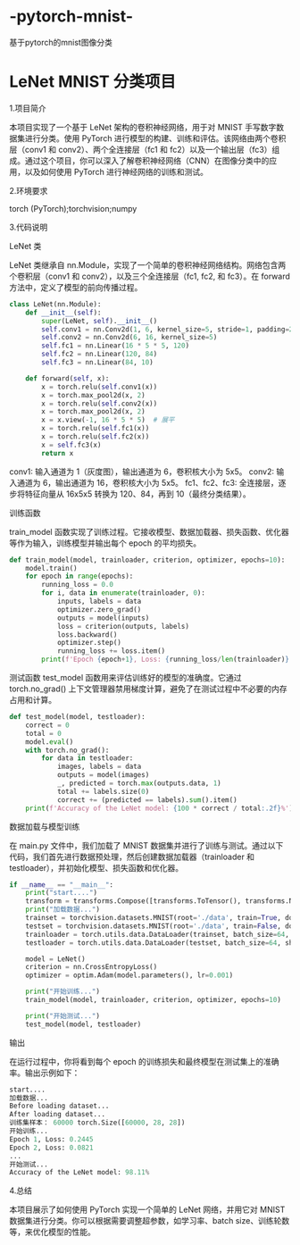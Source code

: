 # -pytorch-mnist-
基于pytorch的mnist图像分类
# LeNet MNIST 分类项目
1.项目简介

本项目实现了一个基于 LeNet 架构的卷积神经网络，用于对 MNIST 手写数字数据集进行分类。使用 PyTorch 进行模型的构建、训练和评估。该网络由两个卷积层（conv1 和 conv2）、两个全连接层（fc1 和 fc2）以及一个输出层（fc3）组成。通过这个项目，你可以深入了解卷积神经网络（CNN）在图像分类中的应用，以及如何使用 PyTorch 进行神经网络的训练和测试。

2.环境要求

torch (PyTorch);torchvision;numpy

3.代码说明

LeNet 类

LeNet 类继承自 nn.Module，实现了一个简单的卷积神经网络结构。网络包含两个卷积层（conv1 和 conv2），以及三个全连接层（fc1, fc2, 和 fc3）。在 forward 方法中，定义了模型的前向传播过程。
```python
class LeNet(nn.Module):
    def __init__(self):
        super(LeNet, self).__init__()
        self.conv1 = nn.Conv2d(1, 6, kernel_size=5, stride=1, padding=2)
        self.conv2 = nn.Conv2d(6, 16, kernel_size=5)
        self.fc1 = nn.Linear(16 * 5 * 5, 120)
        self.fc2 = nn.Linear(120, 84)
        self.fc3 = nn.Linear(84, 10)

    def forward(self, x):
        x = torch.relu(self.conv1(x))
        x = torch.max_pool2d(x, 2)
        x = torch.relu(self.conv2(x))
        x = torch.max_pool2d(x, 2)
        x = x.view(-1, 16 * 5 * 5)  # 展平
        x = torch.relu(self.fc1(x))
        x = torch.relu(self.fc2(x))
        x = self.fc3(x)
        return x
```

conv1: 输入通道为 1（灰度图），输出通道为 6，卷积核大小为 5x5。
conv2: 输入通道为 6，输出通道为 16，卷积核大小为 5x5。
fc1、fc2、fc3: 全连接层，逐步将特征向量从 16x5x5 转换为 120、84，再到 10（最终分类结果）。

训练函数

train_model 函数实现了训练过程。它接收模型、数据加载器、损失函数、优化器等作为输入，训练模型并输出每个 epoch 的平均损失。
```python
def train_model(model, trainloader, criterion, optimizer, epochs=10):
    model.train()
    for epoch in range(epochs):
        running_loss = 0.0
        for i, data in enumerate(trainloader, 0):
            inputs, labels = data
            optimizer.zero_grad()
            outputs = model(inputs)
            loss = criterion(outputs, labels)
            loss.backward()
            optimizer.step()
            running_loss += loss.item()
        print(f'Epoch {epoch+1}, Loss: {running_loss/len(trainloader)}')
```
测试函数
test_model 函数用来评估训练好的模型的准确度。它通过 torch.no_grad() 上下文管理器禁用梯度计算，避免了在测试过程中不必要的内存占用和计算。
```python
def test_model(model, testloader):
    correct = 0
    total = 0
    model.eval()
    with torch.no_grad():
        for data in testloader:
            images, labels = data
            outputs = model(images)
            _, predicted = torch.max(outputs.data, 1)
            total += labels.size(0)
            correct += (predicted == labels).sum().item()
    print(f'Accuracy of the LeNet model: {100 * correct / total:.2f}%')
```
数据加载与模型训练

在 main.py 文件中，我们加载了 MNIST 数据集并进行了训练与测试。通过以下代码，我们首先进行数据预处理，然后创建数据加载器（trainloader 和 testloader），并初始化模型、损失函数和优化器。
```python
if __name__ == "__main__":
    print("start....")
    transform = transforms.Compose([transforms.ToTensor(), transforms.Normalize((0.5,), (0.5,))])
    print("加载数据...")
    trainset = torchvision.datasets.MNIST(root='./data', train=True, download=True, transform=transform)
    testset = torchvision.datasets.MNIST(root='./data', train=False, download=False, transform=transform)
    trainloader = torch.utils.data.DataLoader(trainset, batch_size=64, shuffle=True)
    testloader = torch.utils.data.DataLoader(testset, batch_size=64, shuffle=False)

    model = LeNet()
    criterion = nn.CrossEntropyLoss()
    optimizer = optim.Adam(model.parameters(), lr=0.001)

    print("开始训练...")
    train_model(model, trainloader, criterion, optimizer, epochs=10)

    print("开始测试...")
    test_model(model, testloader)
```
输出

在运行过程中，你将看到每个 epoch 的训练损失和最终模型在测试集上的准确率。输出示例如下：
```python
start....
加载数据...
Before loading dataset...
After loading dataset...
训练集样本： 60000 torch.Size([60000, 28, 28])
开始训练...
Epoch 1, Loss: 0.2445
Epoch 2, Loss: 0.0821
...
开始测试...
Accuracy of the LeNet model: 98.11%
```
4.总结

本项目展示了如何使用 PyTorch 实现一个简单的 LeNet 网络，并用它对 MNIST 数据集进行分类。你可以根据需要调整超参数，如学习率、batch size、训练轮数等，来优化模型的性能。
